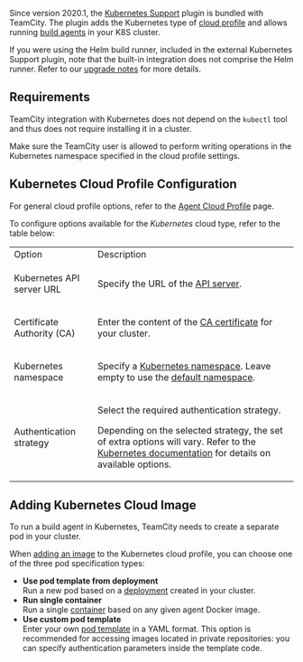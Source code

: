 [//]: # (title: Setting Up TeamCity for Kubernetes)
[//]: # (auxiliary-id: Setting Up TeamCity for Kubernetes)

Since version 2020.1, the [Kubernetes Support](https://plugins.jetbrains.com/plugin/9818-kubernetes-support) plugin is bundled with TeamCity. The plugin adds the Kubernetes type of [cloud profile](agent-cloud-profile.md) and allows running [build agents](build-agent.md) in your K8S cluster.

<note>

If you were using the Helm build runner, included in the external Kubernetes Support plugin, note that the built-in integration does not comprise the Helm runner. Refer to our [upgrade notes](upgrade-notes.md#Bundled+Kubernetes+Support+plugin+does+not+contain+Helm+runner) for more details.

</note>

## Requirements

TeamCity integration with Kubernetes does not depend on the `kubectl` tool and thus does not require installing it in a cluster.

Make sure the TeamCity user is allowed to perform writing operations in the Kubernetes namespace specified in the cloud profile settings.

## Kubernetes Cloud Profile Configuration

For general cloud profile options, refer to the [Agent Cloud Profile](agent-cloud-profile.md#Specifying+Profile+Settings) page.

To configure options available for the _Kubernetes_ cloud type, refer to the table below:

<table>

<tr>

<td>Option</td>
<td>Description</td>

</tr>

<tr>

<td>

Kubernetes API server URL

</td>
<td>

Specify the URL of the [API server](https://kubernetes.io/docs/concepts/overview/components/#kube-apiserver).

</td>

</tr>

<tr>

<td>

Certificate Authority (CA)

</td>
<td>

Enter the content of the [CA certificate](https://kubernetes.io/docs/concepts/cluster-administration/certificates/) for your cluster.

</td>

</tr>

<tr>

<td>

Kubernetes namespace

</td>
<td>

Specify a [Kubernetes namespace](https://kubernetes.io/docs/concepts/overview/working-with-objects/namespaces/). Leave empty to use the [default namespace](https://kubernetes.io/docs/concepts/overview/working-with-objects/namespaces/#viewing-namespaces).

</td>

</tr>

<tr>

<td>

Authentication strategy

</td>
<td>

Select the required authentication strategy.

Depending on the selected strategy, the set of extra options will vary. Refer to the [Kubernetes documentation](https://kubernetes.io/docs/reference/access-authn-authz/authentication/#authentication-strategies) for details on available options.

</td>

</tr>

</table>

## Adding Kubernetes Cloud Image

To run a build agent in Kubernetes, TeamCity needs to create a separate pod in your cluster.

When [adding an image](agent-cloud-profile.md#Adding+Agent+Image) to the Kubernetes cloud profile, you can choose one of the three pod specification types:

* __Use pod template from deployment__   
Run a new pod based on a [deployment](https://kubernetes.io/docs/concepts/workloads/controllers/deployment/) created in your cluster.
* __Run single container__   
Run a single [container](https://kubernetes.io/docs/concepts/containers/overview/) based on any given agent Docker image.
* __Use custom pod template__   
Enter your own [pod template](https://kubernetes.io/docs/concepts/workloads/pods/pod-overview/#pod-templates) in a YAML format. This option is recommended for accessing images located in private repositories: you can specify authentication parameters inside the template code.